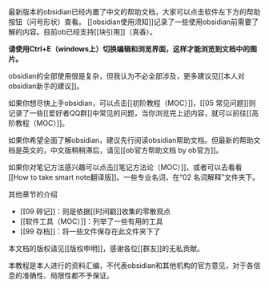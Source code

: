 最新版本的obsidian已经内置了中文的帮助文档，大家可以点击软件左下方的帮助按钮（问号形状）查看。
[[obsidian使用须知]]记录了一些使用obsidian前需要了解的内容。目前ob已经支持[[块引用]]（真香）。

**请使用Ctrl+E（windows上）切换编辑和浏览界面，这样才能浏览到文档中的图片。**

obsidian的全部使用很是复杂，但我认为不必全部涉及，更多建议见[[本人对obsidian新手的建议]]。

如果你想尽快上手obsidian，可以点击[[初阶教程（MOC）]]，[[05 常见问题]]则记录了一些[[爱好者QQ群]]中常见的问题，当你浏览完上述内容，就可以前往[[高阶教程（MOC）]]。

如果你希望全面了解obsidian，建议先行阅读obsidian帮助文档。但最新的帮助文档是英文的，中文版稍稍滞后，请见[[ob官方帮助文档 by ob官方]]。

如果你对笔记方法感兴趣可以点击[[笔记方法论（MOC）]]，或者可以去看看[[How to take smart note翻译版]]。一些专业名词，在“02 名词解释”文件夹下。

其他章节的介绍

- [[09 碎记]]：则是依据[[时间戳]]收集的零散观点
- [[软件工具（MOC）]]：列举了一些有用的工具
- [[99 存档]]：将一些文件保存在此文件夹下了

本文档的版权请见[[版权申明]]，感谢各位[[群友]]的无私贡献。

本教程是本人进行的资料汇编，不代表obsidian和其他机构的官方意见，对于各信息的准确性、局限性都不予保证。





